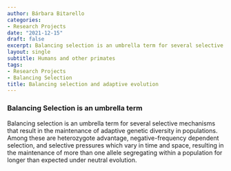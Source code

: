 ```yaml
---
author: Bárbara Bitarello
categories:
- Research Projects
date: "2021-12-15"
draft: false
excerpt: Balancing selection is an umbrella term for several selective mechanisms that result in the maintenance of adaptive genetic diversity in populations.
layout: single
subtitle: Humans and other primates
tags:
- Research Projects
- Balancing Selection
title: Balancing selection and adaptive evolution
---
```



### Balancing Selection is an umbrella term

Balancing selection is an umbrella term for several selective mechanisms that result in the maintenance of adaptive genetic diversity in populations. Among these are heterozygote advantage, negative-frequency dependent selection, and selective pressures which vary in time and space, resulting in the maintenance of more than one allele segregating within a population for longer than expected under neutral evolution.